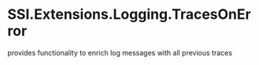 # SSI.Extensions.Logging.TracesOnError
provides functionality to enrich log messages with all previous traces
